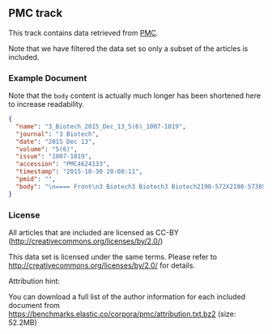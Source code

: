## PMC track

This track contains data retrieved from [PMC](https://www.ncbi.nlm.nih.gov/pmc/tools/ftp/).

Note that we have filtered the data set so only a subset of the articles is included. 

### Example Document

Note that the ``body`` content is actually much longer has been shortened here to increase readability.

```json
{
  "name": "3_Biotech_2015_Dec_13_5(6)_1007-1019",
  "journal": "3 Biotech",
  "date": "2015 Dec 13",
  "volume": "5(6)",
  "issue": "1007-1019",
  "accession": "PMC4624133",
  "timestamp": "2015-10-30 20:08:11",
  "pmid": "",
  "body": "\n==== Front\n3 Biotech3 Biotech3 Biotech2190-572X2190-5738Springer ..."
}
```

### License

All articles that are included are licensed as CC-BY (http://creativecommons.org/licenses/by/2.0/)

This data set is licensed under the same terms. Please refer to http://creativecommons.org/licenses/by/2.0/ for details.

Attribution hint: 

You can download a full list of the author information for each included document from https://benchmarks.elastic.co/corpora/pmc/attribution.txt.bz2 (size: 52.2MB)
